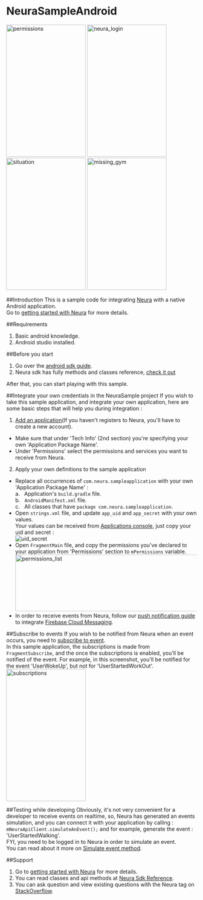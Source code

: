# NeuraSampleAndroid

<img src="https://s9.postimg.org/raqmwkv5r/permissions.png" alt="permissions" width="210" height="350">
<img src="https://s11.postimg.org/gtxw1agb7/neura_login.png" alt="neura_login" width="210" height="350">
<img src="https://s14.postimg.org/fmnzmnxox/situation.png" alt="situation" width="210" height="350">
<img src="https://s21.postimg.org/9yeirqdc7/missing_gym.png" alt="missing_gym" width="210" height="350">

##Introduction
This is a sample code for integrating <a href="http://www.theneura.com/">Neura</a> with a native Android application.<br/>
Go to <a href="https://dev.theneura.com/docs/getstarted">getting started with Neura</a> for more details.

##Requirements 
1. Basic android knowledge.
2. Android studio installed.

##Before you start
1. Go over the <a href="https://dev.theneura.com/docs/guide/android/sdk">android sdk guide</a>.
2. Neura sdk has fully methods and classes reference, <a href ="http://docs.theneura.com/android/com/neura/standalonesdk/service/NeuraApiClient.html">check it out</a>

After that, you can start playing with this sample.

##Integrate your own credentials in the NeuraSample project
If you wish to take this sample application, and integrate your own application, here are some basic steps that will help you during integration : 

1. <a href ="https://dev.theneura.com/console/new">Add an application</a>(If you haven't registers to Neura, you'll have to create a new account).
  - Make sure that under 'Tech Info' (2nd section) you're specifying your own 'Application Package Name'. 
  - Under 'Permissions' select the permissions and services you want to receive from Neura.
2. Apply your own definitions to the sample application
  - Replace all occurrences of ```com.neura.sampleapplication``` with your own 'Application Package Name' :
    <br/>a.&nbsp;&nbsp;&nbsp;Application's ```build.gradle``` file.
    <br/>b.&nbsp;&nbsp;&nbsp;```AndroidManifest.xml``` file.
    <br/>c.&nbsp;&nbsp;&nbsp;All classes that have ```package com.neura.sampleapplication```.
  - Open ```strings.xml``` file, and update ```app_uid``` and ```app_secret``` with your own values.
    <br/>Your values can be received from <a href="https://dev.theneura.com/console/">Applications console</a>, just copy your uid and secret : <br/>
    ![uid_secret](https://s21.postimg.org/3qpj2gurr/uid_secret.png)
  - Open ```FragmentMain``` file, and copy the permissions you've declared to your application from 'Permissions' section to ```mPermissions``` variable.<br/>
    <img src="https://s17.postimg.org/uwq3v3te7/Screen_Shot_2016_08_30_at_1_27_59_PM.png" alt="permissions_list" width="600" height="150">
  - In order to receive events from Neura, follow our <a href="https://dev.theneura.com/docs/guide/android/pushnotification"> push notification guide</a> to integrate <a href="https://firebase.google.com/docs/cloud-messaging/">Firebase Cloud Messaging</a>.

##Subscribe to events
If you wish to be notified from Neura when an event occurs, you need to <a href="https://dev.theneura.com/docs/guide/android/usage#subscribe">subscribe to event</a>.<br/>
In this sample application, the subscriptions is made from ```FragmentSubscribe```, and the once the subscriptions is enabled, you'll be notified of the event. For example, in this screenshot, you'll be notified for the event 'UserWokeUp', but not for 'UserStartedWorkOut'.
<br/><img src="https://s13.postimg.org/gkqe3jzt3/subscriptions.png" alt="subscriptions" width="210" height="350">

##Testing while developing
Obviously, it's not very convenient for a developer to receive events on realtime, so, Neura has generated 
an events simulation, and you can connect it with your application by calling : ```mNeuraApiClient.simulateAnEvent();``` 
and for example, generate the event : 'UserStartedWalking'.<br/>
FYI, you need to be logged in to Neura in order to simulate an event.<br/> 
You can read about it more on <a href ="http://docs.theneura.com/android/com/neura/standalonesdk/service/NeuraApiClient.html#simulateAnEvent--">Simulate event method</a>.

##Support
1. Go to <a href="https://dev.theneura.com/docs/getstarted">getting started with Neura</a> for more details.
2. You can read classes and api methods at <a href ="http://docs.theneura.com/android/com/neura/standalonesdk/service/NeuraApiClient.html">Neura Sdk Reference</a>.
3. You can ask question and view existing questions with the Neura tag on <a href="https://stackoverflow.com/questions/tagged/neura?sort=newest&pageSize=30">StackOverflow</a>.
